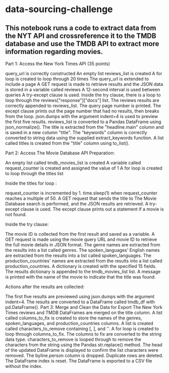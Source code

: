 # data-sourcing-challenge

## This notebook runs a code to extract data from the NYT API and crossreference it to the TMDB database and use the TMDB API to extract more information regarding movies.

Part 1: Access the New York Times API (35 points)

query_url is correctly constructed
An empty list reviews_list is created
A for loop is created to loop through 20 times
The query_url is extended to include a page
A GET request is made to retrieve results and the JSON data is stored in a variable called reviews
A 12-second interval is used between queries
A try-except clause is used.
Inside the try clause, there is a loop to loop through the reviews["response"]["docs"] list.
The reviews results are correctly appended to reviews_list.
The query page number is printed.
The except clause prints out the page number that had no results, then breaks from the loop.
json.dumps with the argument indent=4 is used to preview the first five results.
reviews_list is converted to a Pandas DataFrame using json_normalize().
The title is extracted from the "headline.main" column and is saved in a new column "title".
The "keywords" column is correctly converted to string data using the supplied extract_keywords function.
A list called titles is created from the "title" column using to_list().


Part 2: Access The Movie Database API
Preparation:

An empty list called tmdb_movies_list is created 
A variable called request_counter is created and assigned the value of 1 
A for loop is created to loop through the titles list

Inside the titles for loop :

request_counter is incremented by 1.
time.sleep(1) when request_counter reaches a multiple of 50.
A GET request that sends the title to The Movie Database search is performed, and the JSON results are retrieved.
A try-except clause is used.
The except clause prints out a statement if a movie is not found.

Inside the try clause:

The movie ID is collected from the first result and saved as a variable.
A GET request is made using the movie query URL and movie ID to retrieve the full movie details in JSON format.
The genre names are extracted from the results into a list called genres.
The spoken_languages' English names are extracted from the results into a list called spoken_languages.
The production_countries' names are extracted from the results into a list called production_countries.
A dictionary is created with the specified 15 fields.
The results dictionary is appended to the tmdb_movies_list list.
A message is printed with the name of the movie to indicate that the title was found. 

Actions after the results are collected:

The first five results are previewed using json.dumps with the argument indent=4.
The results are converted to a DataFrame called tmdb_df with pd.DataFrame().
Part 3: Merge and Clean the Data for Export
The New York Times reviews and TMDB DataFrames are merged on the title column.
A list called columns_to_fix is created to store the names of the genres, spoken_languages, and production_countries columns.
A list is created called characters_to_remove containing [, ], and ''.
A for loop is created to loop through columns_to_fix.
The columns to fix are converted to the string data type.
characters_to_remove is looped through to remove the characters from the string using the Pandas str.replace() method.
The head of the updated DataFrame is displayed to confirm the list characters were removed.
The byline.person column is dropped.
Duplicate rows are deleted.
The DataFrame index is reset.
The DataFrame is exported to a CSV file without the index.